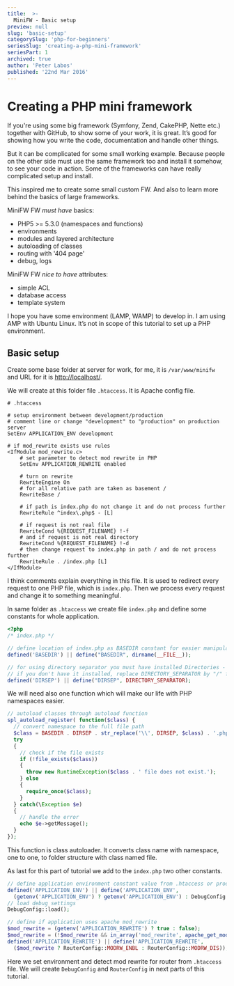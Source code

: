 ```yaml
---
title:  >-
  MiniFW - Basic setup
preview: null
slug: 'basic-setup'
categorySlug: 'php-for-beginners'
seriesSlug: 'creating-a-php-mini-framework'
seriesPart: 1
archived: true
author: 'Peter Labos'
published: '22nd Mar 2016'
---
```

# Creating a PHP mini framework

If you're using some big framework (Symfony, Zend, CakePHP, Nette etc.) together with GitHub, to show some of your work, it is great. It’s good for showing how you write the code, documentation and handle other things.

But it can be complicated for some small working example. Because people on the other side must use the same framework too and install it somehow, to see your code in action. Some of the frameworks can have really complicated setup and install.

This inspired me to create some small custom FW. And also to learn more behind the basics of large frameworks.

MiniFW FW *must have* basics:
- PHP5 >= 5.3.0 (namespaces and functions)
- environments
- modules and layered architecture
- autoloading of classes
- routing with '404 page'
- debug, logs

MiniFW FW *nice to have* attributes:
- simple ACL
- database access
- template system

I hope you have some environment (LAMP, WAMP) to develop in. I am using AMP with Ubuntu Linux. It’s not in scope of this tutorial to set up a PHP environment.

## Basic setup
Create some base folder at server for work, for me, it is `/var/www/minifw` and URL for it is [http://localhost/](http://localhost/).

We will create at this folder file `.htaccess`. It is Apache config file.
```apacheconf
# .htaccess

# setup environment between development/production
# comment line or change "development" to "production" on production server
SetEnv APPLICATION_ENV development

# if mod_rewrite exists use rules
<IfModule mod_rewrite.c>
    # set parameter to detect mod rewrite in PHP
    SetEnv APPLICATION_REWRITE enabled

    # turn on rewrite
    RewriteEngine On
    # for all relative path are taken as basement /
    RewriteBase /

    # if path is index.php do not change it and do not process further
    RewriteRule ^index\.php$ - [L]

    # if request is not real file
    RewriteCond %{REQUEST_FILENAME} !-f
    # and if request is not real directory
    RewriteCond %{REQUEST_FILENAME} !-d
    # then change request to index.php in path / and do not process further
    RewriteRule . /index.php [L]
</IfModule>
```

I think comments explain everything in this file. It is used to redirect every request to one PHP file, which is `index.php`. Then we process every request and change it to something meaningful.

In same folder as `.htaccess` we create file <code>index.php</code> and define some constants for whole application.
```php
<?php 
/* index.php */

// define location of index.php as BASEDIR constant for easier manipulation with files
defined('BASEDIR') || define("BASEDIR", dirname(__FILE__));

// for using directory separator you must have installed Directories - PHP file system related extensions
// if you don't have it installed, replace DIRECTORY_SEPARATOR by "/" for Linux or "\\" for Windows
defined('DIRSEP') || define("DIRSEP", DIRECTORY_SEPARATOR);
```

We will need also one function which will make our life with PHP namespaces easier.
```php
// autoload classes through autoload function
spl_autoload_register( function($class) {
  // convert namespace to the full file path
  $class = BASEDIR . DIRSEP . str_replace('\\', DIRSEP, $class) . '.php';
  try
  {
    // check if the file exists
    if (!file_exists($class))
    {
      throw new RuntimeException($class . ' file does not exist.');
    } else
    {
      require_once($class);
    }
  } catch(\Exception $e)
  {
    // handle the error
    echo $e->getMessage();
  }
});
```

This function is class autoloader. It converts class name with namespace, one to one, to folder structure with class named file.

As last for this part of tutorial we add to the `index.php` two other constants.
```php
// define application environment constant value from .htaccess or production otherwise
defined('APPLICATION_ENV') || define('APPLICATION_ENV',
  (getenv('APPLICATION_ENV') ? getenv('APPLICATION_ENV') : DebugConfig::PROD_ENV));
// load debug settings
DebugConfig::load();

// define if application uses apache mod_rewrite
$mod_rewrite = (getenv('APPLICATION_REWRITE') ? true : false);
$mod_rewrite = (!$mod_rewrite && in_array('mod_rewrite', apache_get_modules()) ? true : false);
defined('APPLICATION_REWRITE') || define('APPLICATION_REWRITE',
  ($mod_rewrite ? RouterConfig::MODRW_ENBL : RouterConfig::MODRW_DIS));
```

Here we set environment and detect mod rewrite for router from `.htaccess` file. We will create `DebugConfig` and `RouterConfig` in next parts of this tutorial.
